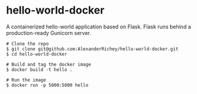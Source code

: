 # hello-world-docker

A containerized hello-world application based on Flask. Flask runs behind a production-ready Gunicorn server.

```
# Clone the repo
$ git clone git@github.com:AlexanderRichey/hello-world-docker.git
$ cd hello-world-docker

# Build and tag the docker image
$ docker build -t hello .

# Run the image
$ docker run -p 5000:5000 hello
```
